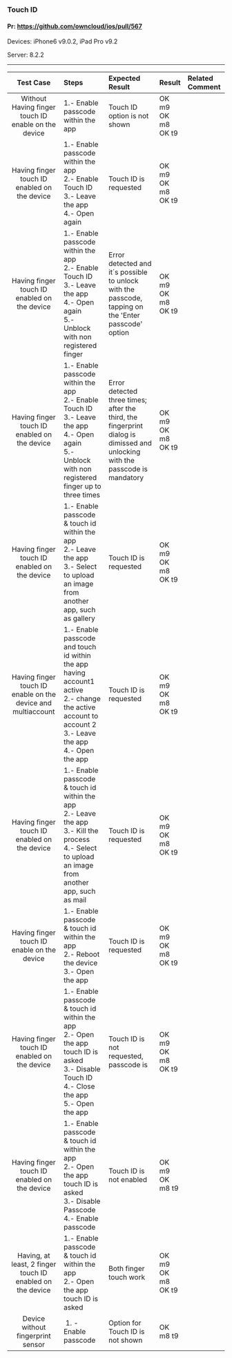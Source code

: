 ###  Touch ID 

#### Pr: https://github.com/owncloud/ios/pull/567 

Devices: iPhone6 v9.0.2, iPad Pro v9.2

Server: 8.2.2

---

 
| Test Case | Steps | Expected Result | Result | Related Comment |
| :-------: | :------------- | :------------- | :---------- | :---------- |
| Without Having finger touch ID enable on the device | 1.- Enable passcode within the app  | Touch ID option is not shown | OK m9 <br> OK m8 <br> OK t9|
| Having finger touch ID enabled on the device | 1.- Enable passcode within the app <br> 2.- Enable Touch ID <br> 3.- Leave the app <br> 4.- Open again | Touch ID is requested | OK m9 <br> OK m8 <br> OK t9|
| Having finger touch ID enabled on the device | 1.- Enable passcode within the app <br> 2.- Enable Touch ID <br> 3.- Leave the app <br> 4.- Open again <br> 5.- Unblock with non registered finger | Error detected and it´s possible to unlock with the passcode, tapping on the 'Enter passcode' option | OK m9 <br> OK m8 <br> OK t9|
| Having finger touch ID enabled on the device | 1.- Enable passcode within the app <br> 2.- Enable Touch ID <br> 3.- Leave the app <br> 4.- Open again <br> 5.- Unblock with non registered finger up to three times | Error detected three times; after the third, the fingerprint dialog is dimissed and unlocking with the passcode is mandatory | OK m9 <br> OK m8 <br> OK t9 |
| Having finger touch ID enabled on the device | 1.- Enable passcode & touch id within the app  <br> 2.- Leave the app <br> 3.- Select to upload an image from another app, such as gallery  | Touch ID is requested | OK m9 <br> OK m8 <br> OK t9|
| Having finger touch ID enable on the device and multiaccount| 1.- Enable passcode and touch id within the app having account1 active <br> 2.- change the active account to account 2  <br> 3.- Leave the app <br> 4.- Open the app | Touch ID is requested| OK m9 <br> OK m8 <br> OK t9|
| Having finger touch ID enabled on the device | 1.- Enable passcode & touch id within the app  <br> 2.- Leave the app <br> 3.- Kill the process <br> 4.- Select to upload an image from another app, such as mail  | Touch ID is requested| OK m9 <br> OK m8 <br> OK t9 |
| Having finger touch ID enable on the device | 1.- Enable passcode & touch id within the app  <br> 2.- Reboot the device <br> 3.- Open the app  | Touch ID is requested| OK m9 <br> OK m8 <br> OK t9|
| Having finger touch ID enabled on the device | 1.- Enable passcode & touch id within the app <br> 2.- Open the app touch ID is asked <br> 3.- Disable Touch ID  <br> 4.- Close the app <br> 5.- Open the app | Touch ID is not requested, passcode is | OK m9 <br> OK m8 <br> OK t9 |
| Having finger touch ID enabled on the device | 1.- Enable passcode & touch id within the app <br> 2.- Open the app touch ID is asked <br> 3.- Disable Passcode  <br> 4.- Enable passcode| Touch ID is not enabled| OK m9 <br> OK m8 <OK> t9 |
| Having, at least, 2 finger touch ID enabled on the device | 1.- Enable passcode & touch id within the app <br> 2.- Open the app touch ID is asked| Both finger touch work| OK m9 <br> OK m8 <br> OK t9|
| Device without fingerprint sensor | 1. - Enable passcode | Option for Touch ID is not shown | OK m8 t9 |
